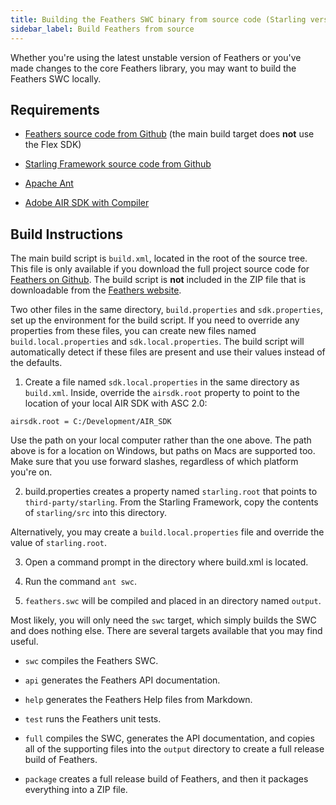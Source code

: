 ```yaml
---
title: Building the Feathers SWC binary from source code (Starling version)
sidebar_label: Build Feathers from source
---
```


Whether you're using the latest unstable version of Feathers or you've made changes to the core Feathers library, you may want to build the Feathers SWC locally.

## Requirements

- [Feathers source code from Github](https://github.com/joshtynjala/feathers) (the main build target does **not** use the Flex SDK)

- [Starling Framework source code from Github](https://github.com/Gamua/Starling-Framework)

- [Apache Ant](http://ant.apache.org/)

- [Adobe AIR SDK with Compiler](http://www.adobe.com/go/air_sdk)

## Build Instructions

The main build script is `build.xml`, located in the root of the source tree. This file is only available if you download the full project source code for [Feathers on Github](https://github.com/joshtynjala/feathers). The build script is **not** included in the ZIP file that is downloadable from the [Feathers website](https://feathersui.com/).

Two other files in the same directory, `build.properties` and `sdk.properties`, set up the environment for the build script. If you need to override any properties from these files, you can create new files named `build.local.properties` and `sdk.local.properties`. The build script will automatically detect if these files are present and use their values instead of the defaults.

1. Create a file named `sdk.local.properties` in the same directory as `build.xml`. Inside, override the `airsdk.root` property to point to the location of your local AIR SDK with ASC 2.0:

```code
airsdk.root = C:/Development/AIR_SDK
```

Use the path on your local computer rather than the one above. The path above is for a location on Windows, but paths on Macs are supported too. Make sure that you use forward slashes, regardless of which platform you're on.

2. build.properties creates a property named `starling.root` that points to `third-party/starling`. From the Starling Framework, copy the contents of `starling/src` into this directory.

Alternatively, you may create a `build.local.properties` file and override the value of `starling.root`.

3. Open a command prompt in the directory where build.xml is located.

4. Run the command `ant swc`.

5. `feathers.swc` will be compiled and placed in an directory named `output`.

Most likely, you will only need the `swc` target, which simply builds the SWC and does nothing else. There are several targets available that you may find useful.

- `swc` compiles the Feathers SWC.

- `api` generates the Feathers API documentation.

- `help` generates the Feathers Help files from Markdown.

- `test` runs the Feathers unit tests.

- `full` compiles the SWC, generates the API documentation, and copies all of the supporting files into the `output` directory to create a full release build of Feathers.

- `package` creates a full release build of Feathers, and then it packages everything into a ZIP file.
